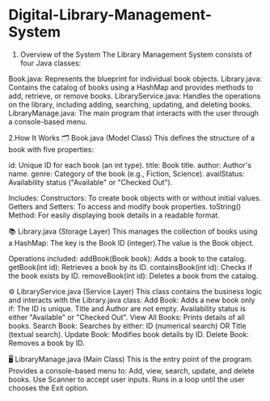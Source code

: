 # Digital-Library-Management-System

1. Overview of the System
The Library Management System consists of four Java classes:

Book.java: Represents the blueprint for individual book objects.
Library.java: Contains the catalog of books using a HashMap and provides methods to add, retrieve, or remove books.
LibraryService.java: Handles the operations on the library, including adding, searching, updating, and deleting books.
LibraryManage.java: The main program that interacts with the user through a console-based menu.

2.How It Works
🗂️ Book.java (Model Class)
This defines the structure of a book with five properties:

id: Unique ID for each book (an int type).
title: Book title.
author: Author's name.
genre: Category of the book (e.g., Fiction, Science).
availStatus: Availability status ("Available" or "Checked Out").

Includes:
Constructors: To create book objects with or without initial values.
Getters and Setters: To access and modify book properties.
toString() Method: For easily displaying book details in a readable format.

📚 Library.java (Storage Layer)
This manages the collection of books using a HashMap: The key is the Book ID (integer).The value is the Book object.

Operations included:
addBook(Book book): Adds a book to the catalog.
getBook(int id): Retrieves a book by its ID.
containsBook(int id): Checks if the book exists by ID.
removeBook(int id): Deletes a book from the catalog.

⚙️ LibraryService.java (Service Layer)
This class contains the business logic and interacts with the Library.java class:
Add Book: Adds a new book only if: The ID is unique.
Title and Author are not empty.
Availability status is either "Available" or "Checked Out".
View All Books: Prints details of all books.
Search Book: Searches by either: ID (numerical search) OR Title (textual search).
Update Book: Modifies book details by ID.
Delete Book: Removes a book by ID.

🖥️ LibraryManage.java (Main Class)
This is the entry point of the program.
Provides a console-based menu to:
Add, view, search, update, and delete books.
Use Scanner to accept user inputs.
Runs in a loop until the user chooses the Exit option.


